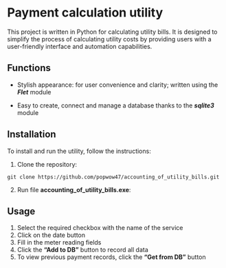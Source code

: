 # Payment calculation utility

This project is written in Python for calculating utility bills. It is designed to simplify the process of calculating utility costs by providing users with a user-friendly interface and automation capabilities.

## Functions
- Stylish appearance: for user convenience and clarity; written using the **_Flet_** module

- Easy to create, connect and manage a database thanks to the **_sqlite3_** module


## Installation

To install and run the utility, follow the instructions:

1. Clone the repository:
```shell   
git clone https://github.com/popwow47/accounting_of_utility_bills.git
```
2. Run file **accounting_of_utility_bills.exe**:
## Usage
1. Select the required checkbox with the name of the service
2. Click on the date button
3. Fill in the meter reading fields
4. Click the **“Add to DB”** button to record all data
5. To view previous payment records, click the **“Get from DB”** button
